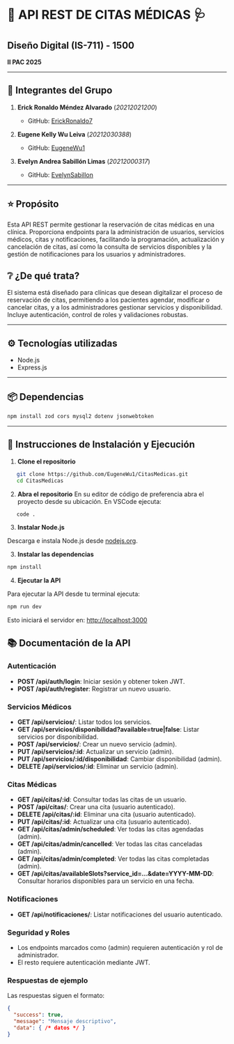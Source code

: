 # 🏥 API REST DE CITAS MÉDICAS 🩺

## **Diseño Digital (IS-711) - 1500**  
**II PAC 2025**  

---

## 👥 **Integrantes del Grupo** 

1. **Erick Ronaldo Méndez Alvarado** (*20212021200*)  
   - GitHub: [ErickRonaldo7](https://github.com/ErickRonaldo7)  

2. **Eugene Kelly Wu Leiva** (*20212030388*)  
   - GitHub: [EugeneWu1](https://github.com/EugeneWu1)


3. **Evelyn Andrea Sabillón Limas** (*20212000317*)  
   - GitHub: [EvelynSabillon](https://github.com/EvelynSabillon)  

---

## ⭐ **Propósito**
Esta API REST permite gestionar la reservación de citas médicas en una clínica. Proporciona endpoints para la administración de usuarios, servicios médicos, citas y notificaciones, facilitando la programación, actualización y cancelación de citas, así como la consulta de servicios disponibles y la gestión de notificaciones para los usuarios y administradores.

## ❔ **¿De qué trata?**
El sistema está diseñado para clínicas que desean digitalizar el proceso de reservación de citas, permitiendo a los pacientes agendar, modificar o cancelar citas, y a los administradores gestionar servicios y disponibilidad. Incluye autenticación, control de roles y validaciones robustas.

---

## ⚙️ **Tecnologías utilizadas**

- Node.js
- Express.js

---

## 📦 **Dependencias**
```bash
npm install zod cors mysql2 dotenv jsonwebtoken
```
---

## 🧾 **Instrucciones de Instalación y Ejecución**

1. **Clone el repositorio**

```bash
   git clone https://github.com/EugeneWu1/CitasMedicas.git
   cd CitasMedicas
```

2. **Abra el repositorio**
  En su editor de código de preferencia abra el proyecto desde su ubicación. En VSCode ejecuta:

```bash
   code .
```

3. **Instalar Node.js**  

  Descarga e instala Node.js desde [nodejs.org](https://nodejs.org/).

3. **Instalar las dependencias**

  ```bash
  npm install
  ```

4. **Ejecutar la API**

  Para ejecutar la API desde tu terminal ejecuta:

  ```bash
  npm run dev
  ```
  Esto iniciará el servidor en: [http://localhost:3000](http://localhost:3000)




## 📚 Documentación de la API

### Autenticación
- **POST /api/auth/login**: Iniciar sesión y obtener token JWT.
- **POST /api/auth/register**: Registrar un nuevo usuario.

### Servicios Médicos
- **GET /api/servicios/**: Listar todos los servicios.
- **GET /api/servicios/disponibilidad?available=true|false**: Listar servicios por disponibilidad.
- **POST /api/servicios/**: Crear un nuevo servicio (admin).
- **PUT /api/servicios/:id**: Actualizar un servicio (admin).
- **PUT /api/servicios/:id/disponibilidad**: Cambiar disponibilidad (admin).
- **DELETE /api/servicios/:id**: Eliminar un servicio (admin).

### Citas Médicas
- **GET /api/citas/:id**: Consultar todas las citas de un usuario.
- **POST /api/citas/**: Crear una cita (usuario autenticado).
- **DELETE /api/citas/:id**: Eliminar una cita (usuario autenticado).
- **PUT /api/citas/:id**: Actualizar una cita (usuario autenticado).
- **GET /api/citas/admin/scheduled**: Ver todas las citas agendadas (admin).
- **GET /api/citas/admin/cancelled**: Ver todas las citas canceladas (admin).
- **GET /api/citas/admin/completed**: Ver todas las citas completadas (admin).
- **GET /api/citas/availableSlots?service_id=...&date=YYYY-MM-DD**: Consultar horarios disponibles para un servicio en una fecha.

### Notificaciones
- **GET /api/notificaciones/**: Listar notificaciones del usuario autenticado.

### Seguridad y Roles
- Los endpoints marcados como (admin) requieren autenticación y rol de administrador.
- El resto requiere autenticación mediante JWT.

### Respuestas de ejemplo
Las respuestas siguen el formato:
```json
{
  "success": true,
  "message": "Mensaje descriptivo",
  "data": { /* datos */ }
}
```